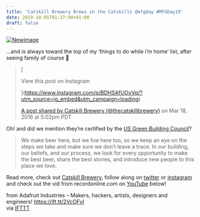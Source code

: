 ```yaml
---
title: 'Catskill Brewery Brews in the Catskills @mfgday #MFGDay19'
date: 2019-10-05T01:37:00+01:00
draft: false
---
```


[![NewImage](https://cdn-blog.adafruit.com/uploads/2019/09/NewImage-84.png "NewImage.png")](https://blog.adafruit.com/?s=mfgday)

…and is always toward the top of my ‘things to do while i’m home’ list, after seeing family of course 🤪

> [
> 
> View this post on Instagram
> 
> ](https://www.instagram.com/p/BDHSAfUOvVq/?utm_source=ig_embed&utm_campaign=loading)
> 
> [A post shared by Catskill Brewery (@thecatskillbrewery)](https://www.instagram.com/p/BDHSAfUOvVq/?utm_source=ig_embed&utm_campaign=loading) on Mar 18, 2016 at 5:02pm PDT

Oh! and did we mention they’re certified by the [US Green Building Council](https://www.usgbc.org/projects/catskill-brewery?view=overview)?

> We make beer here, but we live here too, so we keep an eye on the steps we take and make sure we don’t leave a trace. In our building, our beliefs, and our process, we look for every opportunity to make the best beer, share the best stories, and introduce new people to this place we love.

Read more, check out [Catskill Brewery](http://catskillbrewery.com), follow along on [twitter](https://twitter.com/catskillbrewery?lang=en) or [instagram](https://www.instagram.com/thecatskillbrewery/) and check out the vid from recordonline.com on [YouTube](https://www.youtube.com/watch?v=17uBUCoicus) below!

  
  
from Adafruit Industries – Makers, hackers, artists, designers and engineers! https://ift.tt/2VcOFyI  
via [IFTTT](https://ifttt.com/?ref=da&site=blogger)